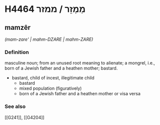 # H4464 מַמְזֵר / ממזר

## mamzêr

_(mam-zare' | mahm-DZARE | mahm-ZARE)_

### Definition

masculine noun; from an unused root meaning to alienate; a mongrel, i.e., born of a Jewish father and a heathen mother; bastard.

- bastard, child of incest, illegitimate child
    - bastard
    - mixed population (figuratively)
    - born of a Jewish father and a heathen mother or visa versa
### See also

[[G241]], [[G4204]]

